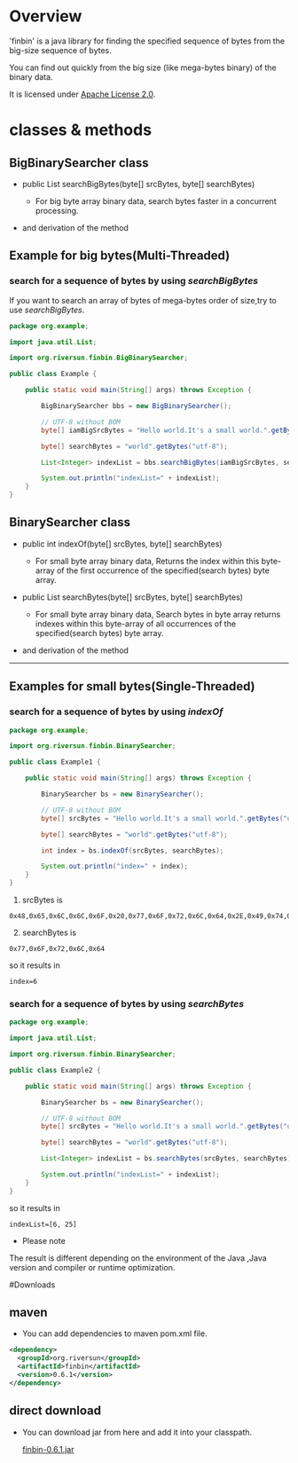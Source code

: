 # Overview
'finbin' is a java library for finding the specified sequence of bytes from the big-size sequence of bytes.

You can find out quickly from the big size (like mega-bytes binary) of the binary data.

It is licensed under [Apache License 2.0](http://www.apache.org/licenses/LICENSE-2.0).

# classes & methods
## BigBinarySearcher class
- public List<Integer> searchBigBytes(byte[] srcBytes, byte[] searchBytes)
  - For big byte array binary data, search bytes faster in a concurrent processing.

- and derivation of the method


## Example for big bytes(Multi-Threaded)
### search for a sequence of bytes by using *searchBigBytes*
If you want to search an array of bytes of mega-bytes order of size,try to use *searchBigBytes*.


```java
package org.example;

import java.util.List;

import org.riversun.finbin.BigBinarySearcher;

public class Example {

	public static void main(String[] args) throws Exception {

		BigBinarySearcher bbs = new BigBinarySearcher();

		// UTF-8 without BOM
		byte[] iamBigSrcBytes = "Hello world.It's a small world.".getBytes("utf-8");

		byte[] searchBytes = "world".getBytes("utf-8");

		List<Integer> indexList = bbs.searchBigBytes(iamBigSrcBytes, searchBytes);

		System.out.println("indexList=" + indexList);
	}
}

```
## BinarySearcher class
- public int indexOf(byte[] srcBytes, byte[] searchBytes)
  - For small byte array binary data, Returns the index within this byte-array of the first occurrence of the specified(search bytes) byte array.

- public List searchBytes(byte[] srcBytes, byte[] searchBytes)
  - For small byte array binary data, Search bytes in byte array returns indexes within this byte-array of all occurrences of the specified(search bytes) byte array.

- and derivation of the method


-----
## Examples for small bytes(Single-Threaded)
### search for a sequence of bytes by using *indexOf*

```java
package org.example;

import org.riversun.finbin.BinarySearcher;

public class Example1 {

	public static void main(String[] args) throws Exception {

		BinarySearcher bs = new BinarySearcher();

		// UTF-8 without BOM
		byte[] srcBytes = "Hello world.It's a small world.".getBytes("utf-8");

		byte[] searchBytes = "world".getBytes("utf-8");

		int index = bs.indexOf(srcBytes, searchBytes);

		System.out.println("index=" + index);
	}
}

```
1. srcBytes is
```
0x48,0x65,0x6C,0x6C,0x6F,0x20,0x77,0x6F,0x72,0x6C,0x64,0x2E,0x49,0x74,0x27,0x73,0x20,0x61,0x20,0x73,0x6D,0x61,0x6C,0x6C,0x20,0x77,0x6F,0x72,0x6C,0x64,0x2E
```

2. searchBytes is
```
0x77,0x6F,0x72,0x6C,0x64
```

so it results in
```
index=6
```

### search for a sequence of bytes by using *searchBytes*
```java
package org.example;

import java.util.List;

import org.riversun.finbin.BinarySearcher;

public class Example2 {

	public static void main(String[] args) throws Exception {

		BinarySearcher bs = new BinarySearcher();

		// UTF-8 without BOM
		byte[] srcBytes = "Hello world.It's a small world.".getBytes("utf-8");

		byte[] searchBytes = "world".getBytes("utf-8");

		List<Integer> indexList = bs.searchBytes(srcBytes, searchBytes);

		System.out.println("indexList=" + indexList);
	}
}
```
so it results in
```
indexList=[6, 25]
```

- Please note

The result is different depending on the environment of the Java ,Java version and compiler or runtime optimization.

#Downloads
## maven
- You can add dependencies to maven pom.xml file.
```xml
<dependency>
  <groupId>org.riversun</groupId>
  <artifactId>finbin</artifactId>
  <version>0.6.1</version>
</dependency>
```
## direct download
- You can download jar from here and add it into your classpath.

  [finbin-0.6.1.jar](http://riversun.org/downloads/finbin-0.6.1.zip)

